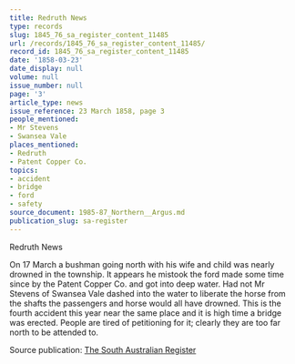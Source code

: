 ```yaml
---
title: Redruth News
type: records
slug: 1845_76_sa_register_content_11485
url: /records/1845_76_sa_register_content_11485/
record_id: 1845_76_sa_register_content_11485
date: '1858-03-23'
date_display: null
volume: null
issue_number: null
page: '3'
article_type: news
issue_reference: 23 March 1858, page 3
people_mentioned:
- Mr Stevens
- Swansea Vale
places_mentioned:
- Redruth
- Patent Copper Co.
topics:
- accident
- bridge
- ford
- safety
source_document: 1985-87_Northern__Argus.md
publication_slug: sa-register
---
```


Redruth News

On 17 March a bushman going north with his wife and child was nearly drowned in the township.  It appears he mistook the ford made some time since by the Patent Copper Co. and got into deep water.  Had not Mr Stevens of Swansea Vale dashed into the water to liberate the horse from the shafts the passengers and horse would all have drowned.  This is the fourth accident this year near the same place and it is high time a bridge was erected.  People are tired of petitioning for it; clearly they are too far north to be attended to.

Source publication: [The South Australian Register](/publications/sa-register/)
